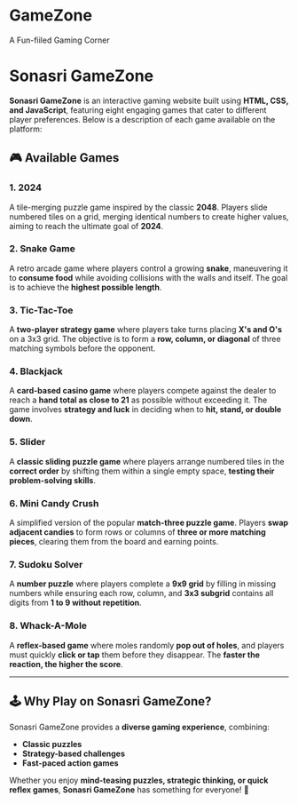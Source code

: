 # GameZone
A Fun-fiiled Gaming Corner

# Sonasri GameZone

**Sonasri GameZone** is an interactive gaming website built using **HTML, CSS, and JavaScript**, featuring eight engaging games that cater to different player preferences. Below is a description of each game available on the platform:

## 🎮 Available Games

### 1. 2024  
A tile-merging puzzle game inspired by the classic **2048**. Players slide numbered tiles on a grid, merging identical numbers to create higher values, aiming to reach the ultimate goal of **2024**.

### 2. Snake Game  
A retro arcade game where players control a growing **snake**, maneuvering it to **consume food** while avoiding collisions with the walls and itself. The goal is to achieve the **highest possible length**.

### 3. Tic-Tac-Toe  
A **two-player strategy game** where players take turns placing **X's and O's** on a 3x3 grid. The objective is to form a **row, column, or diagonal** of three matching symbols before the opponent.

### 4. Blackjack  
A **card-based casino game** where players compete against the dealer to reach a **hand total as close to 21** as possible without exceeding it. The game involves **strategy and luck** in deciding when to **hit, stand, or double down**.

### 5. Slider  
A **classic sliding puzzle game** where players arrange numbered tiles in the **correct order** by shifting them within a single empty space, **testing their problem-solving skills**.

### 6. Mini Candy Crush  
A simplified version of the popular **match-three puzzle game**. Players **swap adjacent candies** to form rows or columns of **three or more matching pieces**, clearing them from the board and earning points.

### 7. Sudoku Solver  
A **number puzzle** where players complete a **9x9 grid** by filling in missing numbers while ensuring each row, column, and **3x3 subgrid** contains all digits from **1 to 9 without repetition**.

### 8. Whack-A-Mole  
A **reflex-based game** where moles randomly **pop out of holes**, and players must quickly **click or tap** them before they disappear. The **faster the reaction, the higher the score**.

---

## 🕹️ Why Play on Sonasri GameZone?
Sonasri GameZone provides a **diverse gaming experience**, combining:
- **Classic puzzles**
- **Strategy-based challenges**
- **Fast-paced action games**

Whether you enjoy **mind-teasing puzzles, strategic thinking, or quick reflex games**, **Sonasri GameZone** has something for everyone! 🚀
